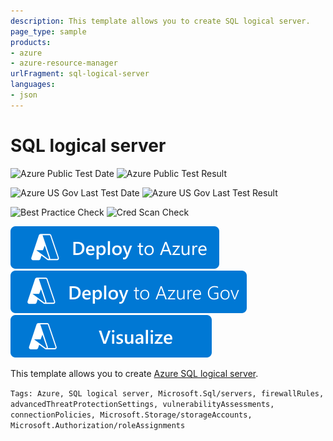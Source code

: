 ```yaml
---
description: This template allows you to create SQL logical server.
page_type: sample
products:
- azure
- azure-resource-manager
urlFragment: sql-logical-server
languages:
- json
---
```

# SQL logical server

![Azure Public Test Date](https://azurequickstartsservice.blob.core.windows.net/badges/quickstarts/microsoft.sql/sql-logical-server/PublicLastTestDate.svg)
![Azure Public Test Result](https://azurequickstartsservice.blob.core.windows.net/badges/quickstarts/microsoft.sql/sql-logical-server/PublicDeployment.svg)

![Azure US Gov Last Test Date](https://azurequickstartsservice.blob.core.windows.net/badges/quickstarts/microsoft.sql/sql-logical-server/FairfaxLastTestDate.svg)
![Azure US Gov Last Test Result](https://azurequickstartsservice.blob.core.windows.net/badges/quickstarts/microsoft.sql/sql-logical-server/FairfaxDeployment.svg)

![Best Practice Check](https://azurequickstartsservice.blob.core.windows.net/badges/quickstarts/microsoft.sql/sql-logical-server/BestPracticeResult.svg)
![Cred Scan Check](https://azurequickstartsservice.blob.core.windows.net/badges/quickstarts/microsoft.sql/sql-logical-server/CredScanResult.svg)

[![Deploy To Azure](https://raw.githubusercontent.com/Azure/azure-quickstart-templates/master/1-CONTRIBUTION-GUIDE/images/deploytoazure.svg?sanitize=true)](https://portal.azure.com/#create/Microsoft.Template/uri/https%3A%2F%2Fraw.githubusercontent.com%2FAzure%2Fazure-quickstart-templates%2Fmaster%2Fquickstarts%2Fmicrosoft.sql%2Fsql-logical-server%2Fazuredeploy.json)
[![Deploy To Azure US Gov](https://raw.githubusercontent.com/Azure/azure-quickstart-templates/master/1-CONTRIBUTION-GUIDE/images/deploytoazuregov.svg?sanitize=true)](https://portal.azure.us/#create/Microsoft.Template/uri/https%3A%2F%2Fraw.githubusercontent.com%2FAzure%2Fazure-quickstart-templates%2Fmaster%2Fquickstarts%2Fmicrosoft.sql%2Fsql-logical-server%2Fazuredeploy.json)
[![Visualize](https://raw.githubusercontent.com/Azure/azure-quickstart-templates/master/1-CONTRIBUTION-GUIDE/images/visualizebutton.svg?sanitize=true)](http://armviz.io/#/?load=https%3A%2F%2Fraw.githubusercontent.com%2FAzure%2Fazure-quickstart-templates%2Fmaster%2Fquickstarts%2Fmicrosoft.sql%2Fsql-logical-server%2Fazuredeploy.json)

This template allows you to create [Azure SQL logical server](https://docs.microsoft.com/azure/sql-database/sql-database-logical-servers).

`Tags: Azure, SQL logical server, Microsoft.Sql/servers, firewallRules, advancedThreatProtectionSettings, vulnerabilityAssessments, connectionPolicies, Microsoft.Storage/storageAccounts, Microsoft.Authorization/roleAssignments`

